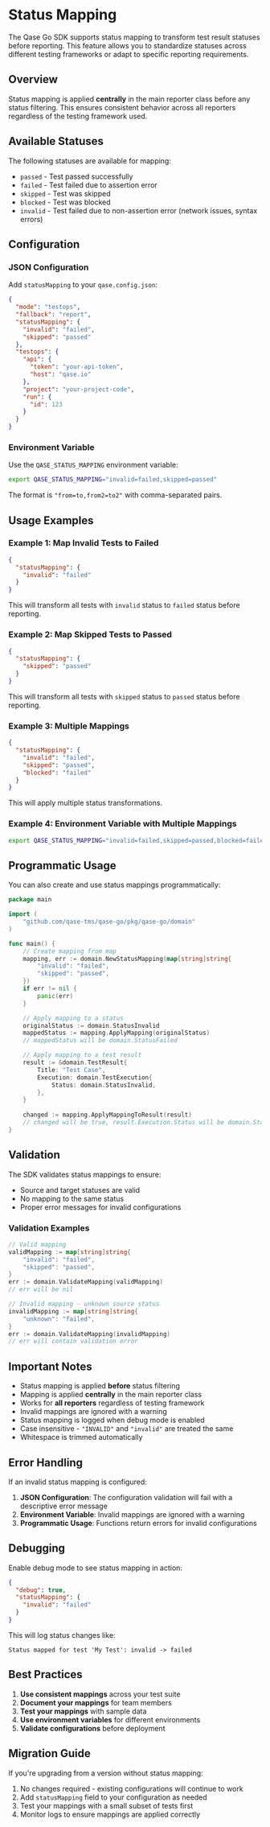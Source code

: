 # Status Mapping

The Qase Go SDK supports status mapping to transform test result statuses before reporting. This feature allows you to standardize statuses across different testing frameworks or adapt to specific reporting requirements.

## Overview

Status mapping is applied **centrally** in the main reporter class before any status filtering. This ensures consistent behavior across all reporters regardless of the testing framework used.

## Available Statuses

The following statuses are available for mapping:

- `passed` - Test passed successfully
- `failed` - Test failed due to assertion error  
- `skipped` - Test was skipped
- `blocked` - Test was blocked
- `invalid` - Test failed due to non-assertion error (network issues, syntax errors)

## Configuration

### JSON Configuration

Add `statusMapping` to your `qase.config.json`:

```json
{
  "mode": "testops",
  "fallback": "report",
  "statusMapping": {
    "invalid": "failed",
    "skipped": "passed"
  },
  "testops": {
    "api": {
      "token": "your-api-token",
      "host": "qase.io"
    },
    "project": "your-project-code",
    "run": {
      "id": 123
    }
  }
}
```

### Environment Variable

Use the `QASE_STATUS_MAPPING` environment variable:

```bash
export QASE_STATUS_MAPPING="invalid=failed,skipped=passed"
```

The format is `"from=to,from2=to2"` with comma-separated pairs.

## Usage Examples

### Example 1: Map Invalid Tests to Failed

```json
{
  "statusMapping": {
    "invalid": "failed"
  }
}
```

This will transform all tests with `invalid` status to `failed` status before reporting.

### Example 2: Map Skipped Tests to Passed

```json
{
  "statusMapping": {
    "skipped": "passed"
  }
}
```

This will transform all tests with `skipped` status to `passed` status before reporting.

### Example 3: Multiple Mappings

```json
{
  "statusMapping": {
    "invalid": "failed",
    "skipped": "passed",
    "blocked": "failed"
  }
}
```

This will apply multiple status transformations.

### Example 4: Environment Variable with Multiple Mappings

```bash
export QASE_STATUS_MAPPING="invalid=failed,skipped=passed,blocked=failed"
```

## Programmatic Usage

You can also create and use status mappings programmatically:

```go
package main

import (
    "github.com/qase-tms/qase-go/pkg/qase-go/domain"
)

func main() {
    // Create mapping from map
    mapping, err := domain.NewStatusMapping(map[string]string{
        "invalid": "failed",
        "skipped": "passed",
    })
    if err != nil {
        panic(err)
    }

    // Apply mapping to a status
    originalStatus := domain.StatusInvalid
    mappedStatus := mapping.ApplyMapping(originalStatus)
    // mappedStatus will be domain.StatusFailed

    // Apply mapping to a test result
    result := &domain.TestResult{
        Title: "Test Case",
        Execution: domain.TestExecution{
            Status: domain.StatusInvalid,
        },
    }
    
    changed := mapping.ApplyMappingToResult(result)
    // changed will be true, result.Execution.Status will be domain.StatusFailed
}
```

## Validation

The SDK validates status mappings to ensure:

- Source and target statuses are valid
- No mapping to the same status
- Proper error messages for invalid configurations

### Validation Examples

```go
// Valid mapping
validMapping := map[string]string{
    "invalid": "failed",
    "skipped": "passed",
}
err := domain.ValidateMapping(validMapping)
// err will be nil

// Invalid mapping - unknown source status
invalidMapping := map[string]string{
    "unknown": "failed",
}
err := domain.ValidateMapping(invalidMapping)
// err will contain validation error
```

## Important Notes

- Status mapping is applied **before** status filtering
- Mapping is applied **centrally** in the main reporter class
- Works for **all reporters** regardless of testing framework
- Invalid mappings are ignored with a warning
- Status mapping is logged when debug mode is enabled
- Case insensitive - `"INVALID"` and `"invalid"` are treated the same
- Whitespace is trimmed automatically

## Error Handling

If an invalid status mapping is configured:

1. **JSON Configuration**: The configuration validation will fail with a descriptive error message
2. **Environment Variable**: Invalid mappings are ignored with a warning
3. **Programmatic Usage**: Functions return errors for invalid configurations

## Debugging

Enable debug mode to see status mapping in action:

```json
{
  "debug": true,
  "statusMapping": {
    "invalid": "failed"
  }
}
```

This will log status changes like:

```
Status mapped for test 'My Test': invalid -> failed
```

## Best Practices

1. **Use consistent mappings** across your test suite
2. **Document your mappings** for team members
3. **Test your mappings** with sample data
4. **Use environment variables** for different environments
5. **Validate configurations** before deployment

## Migration Guide

If you're upgrading from a version without status mapping:

1. No changes required - existing configurations will continue to work
2. Add `statusMapping` field to your configuration as needed
3. Test your mappings with a small subset of tests first
4. Monitor logs to ensure mappings are applied correctly
